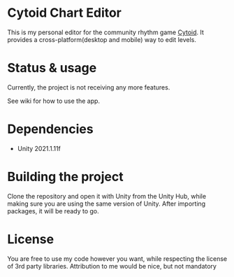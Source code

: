﻿# Cytoid Chart Editor

This is my personal editor for the community rhythm game [Cytoid](https://github.com/Cytoid/Cytoid). It provides a cross-platform(desktop and mobile) way to edit levels.

# Status & usage

Currently, the project is not receiving any more features.

See wiki for how to use the app.

# Dependencies

* Unity 2021.1.11f

# Building the project

Clone the repository and open it with Unity from the Unity Hub, while making sure you are using the same version of Unity. After importing packages, it will be ready to go.

# License

You are free to use my code however you want, while respecting the license of 3rd party libraries. Attribution to me would be nice, but not mandatory
